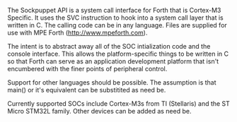 The Sockpuppet API is a system call interface for Forth that is Cortex-M3
Specific.  It uses the SVC instruction to hook into a system call
layer that is written in C.   The calling code can be in any language.
Files are supplied for use with MPE Forth (http://www.mpeforth.com).

The intent is to abstract away all of the SOC intialization code and
the console interface.  This allows the platform-specific things to be
written in C so that Forth can serve as an application development
platform that isn't encumbered with the finer points of peripheral
control.

Support for other languages should be possible.  The assumption is
that main() or it's equivalent can be substitited as need be.

Currently supported SOCs include Cortex-M3s from TI (Stellaris) and
the ST Micro STM32L family.  Other devices can be added as need be.

